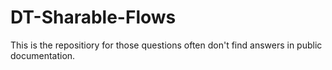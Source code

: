 # DT-Sharable-Flows
This is the repositiory for those questions often don't find answers in public documentation.
